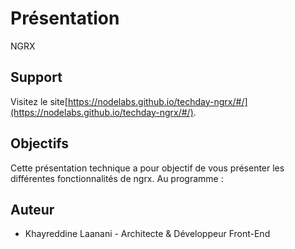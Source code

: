 # Présentation

NGRX

## Support

Visitez le site[https://nodelabs.github.io/techday-ngrx/#/](https://nodelabs.github.io/techday-ngrx/#/).

## Objectifs

Cette présentation technique a pour objectif de vous présenter les différentes fonctionnalités de ngrx. Au programme :

## Auteur

- Khayreddine Laanani - Architecte & Développeur Front-End
